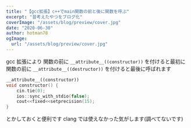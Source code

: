 ```yaml
---
title: "【gcc拡張】c++でmain関数の前と後に関数を呼ぶ"
excerpt: "昔考えたやつをブログ化"
coverImage: "/assets/blog/preview/cover.jpg"
date: "2020-06-30"
author: hotman78
ogImage:
  url: "/assets/blog/preview/cover.jpg"
---
```


gcc 拡張により
関数の前に `__attribute__((constructor))` を付けると最初に
関数の前に `__attribute__((destructor))` を付けると最後に呼ばれます

```cpp
__attribute__((constructor))
void constructor() {
    cin.tie(0);
    ios::sync_with_stdio(false);
    cout<<fixed<<setprecision(15);
}
```

とかしておくと便利です clang では使えなかった気がします(調べてないです)
